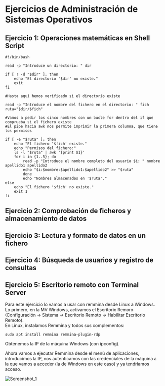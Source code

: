 # Ejercicios de Administración de Sistemas Operativos

## Ejercicio 1: Operaciones matemáticas en Shell Script
~~~
#!/bin/bash

read -p "Introduce un directorio: " dir

if [ ! -d "$dir" ]; then
    echo "El directorio '$dir' no existe."
    exit
fi

#Hasta aquí hemos verificado si el directorio existe

read -p "Introduce el nombre del fichero en el directorio: " fich
ruta="$dir/$fich"

#Vamos a pedir los cinco nombres con un bucle for dentro del if que comprueba si el fichero existe
#El pipe hacia awk nos permite imprimir la primera columna, que tiene los permisos

if [ -e "$ruta" ]; then
    echo "El fichero '$fich' existe."
    echo "Permisos del fichero:"
    ls -l "$ruta" | awk '{print $1}'
    for i in {1..5}; do
        read -p "Introduce el nombre completo del usuario $i: " nombre apellido1 apellido2
        echo "$i:$nombre:$apellido1:$apellido2" >> "$ruta"
    	done
    	echo "Nombres almacenados en '$ruta'."
else
    echo "El fichero '$fich' no existe."
    exit 1
fi
~~~

## Ejercicio 2: Comprobación de ficheros y almacenamiento de datos

## Ejercicio 3: Lectura y formato de datos en un fichero

## Ejercicio 4: Búsqueda de usuarios y registro de consultas

## Ejercicio 5: Escritorio remoto con Terminal Server

Para este ejercicio lo vamos a usar con remmina desde Linux a Windows. Lo primero, en la MV Windows, activamos el Escritorio Remoro (Configuración -> Sistema -> Escritorio Remoto -> Habilitar Escritorio Remoto).  
En Linux, instalamos Remmina y todos sus complementos: 
~~~
sudo apt install remmina remmina-plugin-rdp
~~~
Obtenemos la IP de la máquina Windows (con ipconfig).

Ahora vamos a ejecutar Remmina desde el menú de aplicaciones, introducimos la IP, nos autenticamos con las credenciales de la máquina a la que vamos a acceder (la de Windows en este caso) y ya tendríamos acceso. 

![Screenshot_1](https://github.com/user-attachments/assets/fee4a88a-d65e-420f-b526-cbd4324e999b)

